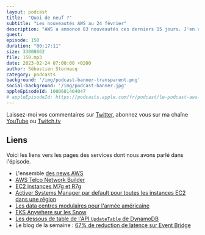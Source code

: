 ```yaml
---
layout: podcast
title:  "Quoi de neuf ?"
subtitle: "Les nouveautés AWS au 24 février"
description: "AWS a annoncé 83 nouveautés ces derniers 15 jours. J'en ai retenu 7 pour partager avec vous. Dans ma revue biaisée de ces news, j'ai retenu un nouveau service pour les telco, des nouvelles instances EC2 basées sur Graviton3 — le silicon AWS Arm —, une nouvelle option pour gérer vos instances avec Systems Manager. Il y a aussi une nouvelle possibilité pour déployer vos pod kubernetes. Et puis nous parlerons d'améliorations apportées aux APIs de DynamoDB et de Eventbridge qui vous donnent un bénéfice immédiat, sans que vous n'ayez rien à changer de votre côté."
guest: 
episode: 150
duration: "00:17:11"
size: 33008662
file: 150.mp3
date: 2023-02-24 07:00:00 +0200
author: Sébastien Stormacq
category: podcasts
background: '/img/podcast-banner-transparent.png'
social-background: '/img/podcast-banner.jpg'
appleEpisodeId: 1000601404047
# appleEpisodeId: https://podcasts.apple.com/fr/podcast/le-podcast-aws-en-français/id1452118442
---
```


Laissez-moi vos commentaires sur [Twitter](https://twitter.com/sebsto), abonnez vous sur ma chaîne [YouTube](https://www.youtube.com/sebsto) ou [Twitch.tv](https://www.twitch.tv/sebAWS)

## Liens

Voici les liens vers les pages des services dont nous avons parlé dans l'épisode.

- L'ensemble [des news AWS](https://aws.amazon.com/about-aws/whats-new/2023/)
- [AWS Telco Network Builder](https://aws.amazon.com/blogs/aws/new-aws-telco-network-builder-deploy-and-manage-telco-networks/)
- [EC2 instances M7g et R7g](https://aws.amazon.com/blogs/aws/new-graviton3-based-general-purpose-m7g-and-memory-optimized-r7g-amazon-ec2-instances/)
- [Activer Systems Manager par default pour toutes les instances EC2 dans une région](https://aws.amazon.com/about-aws/whats-new/2023/02/enable-aws-systems-manager-default-all-ec2-instances-account/)
- [Les data centres modulaires pour l'armée américaine](https://aws.amazon.com/about-aws/whats-new/2023/02/aws-modular-data-center-mdc-us-department-defense-customers/)
- [EKS Anywhere sur les Snow](https://aws.amazon.com/about-aws/whats-new/2023/02/aws-modular-data-center-mdc-us-department-defense-customers/)
- [Les dessous de table de l'API `UpdateTable` de DynamoDB](https://aws.amazon.com/blogs/aws/behind-the-scenes-at-aws-dynamodb-updatetable-speedup/)
- Le blog de la semaine : [67% de reduction de latence sur Event Bridge](https://medium.com/postnl-engineering/improved-eventbridge-latency-opens-up-new-use-cases-at-postnl-910fdf6b5dde)